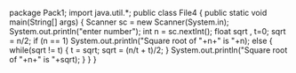 package Pack1;
import java.util.*;
public class File4
 {
public static void main(String[] args)
 {
Scanner sc = new Scanner(System.in);
System.out.println("enter number");
int n = sc.nextInt(); 
float sqrt , t=0;
sqrt = n/2; 
if (n == 1)
System.out.println("Square root of "+n+" is "+n);
else
{
while(sqrt != t) 
{
t = sqrt;
sqrt = (n/t + t)/2;
}
System.out.println("Square root of "+n+" is "+sqrt);
}
}
}
